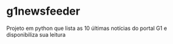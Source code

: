 # g1newsfeeder
Projeto em python que lista as 10 últimas notícias do portal G1 e disponibiliza sua leitura
